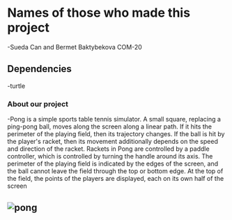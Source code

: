# Names of those who made this project
-Sueda Can and Bermet Baktybekova COM-20
## Dependencies
-turtle
### About our project
-Pong is a simple sports table tennis simulator. A small square, replacing a ping-pong ball, moves along the screen along a linear path. If it hits the perimeter of the playing field, then its trajectory changes. If the ball is hit by the player's racket, then its movement additionally depends on the speed and direction of the racket. Rackets in Pong are controlled by a paddle controller, which is controlled by turning the handle around its axis. The perimeter of the playing field is indicated by the edges of the screen, and the ball cannot leave the field through the top or bottom edge. At the top of the field, the points of the players are displayed, each on its own half of the screen
## ![pong](https://encrypted-tbn0.gstatic.com/images?q=tbn:ANd9GcTMgdnkzL2SiRUNF8P4o8sniEjCHVOAsQalNg&usqp=CAU)
